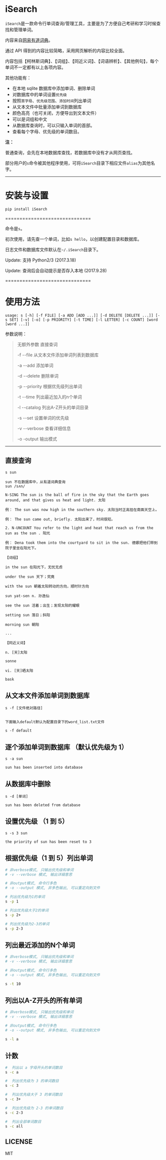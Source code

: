 # iSearch


`iSearch`是一款命令行单词查询/管理工具，主要是为了方便自己考研和学习时候查找和管理单词。


内容来自[网易有道词典](http://dict.youdao.com/)。

通过 API 得到的内容比较简略，采用网页解析的内容比较全面。

内容包括【柯林斯词典】、【词组】、【同近义词】、【词语辨析】、【其他例句】，每个单词不一定都有以上各项内容。

其他功能有：

- 在本地 sqlite 数据库中添加单词、删除单词
- 对数据库中的单词设置`优先级`
- 按照`首字母`、`优先级范围`、`添加时间`列出单词
- 从文本文件中批量添加单词到数据库
- 颜色高亮（也可关闭，方便导出到文本文件）
- 可以是词组和中文
- 从数据库查询时，可以只输入单词的首部。
- 查看每个字母、优先级的单词数目。

**注：**

普通查询，会先在本地数据库查找，若数据库中没有才从网页查找。

部分用户的`s`命令被其他程序使用，可将`iSearch`目录下相应文件`alias`为其他名字。

---

# 安装与设置

	pip install iSearch

==============================

命令是`s`。


初次使用，请先查一个单词，比如`s hello`，以创建配置目录和数据库。


日志文件和数据库文件默认在`~/.iSearch`目录下。


Update: 支持 Python2/3 (2017.3.18)

Update: 查询后会自动提示是否存入本地 (2017.9.28)

==============================



# 使用方法

	usage: s [-h] [-f FILE] [-a ADD [ADD ...]] [-d DELETE [DELETE ...]] [-s SET] [-v] [-o] [-p PRIORITY] [-t TIME] [-l LETTER] [-c COUNT] [word [word ...]]


参数说明：
>无额外参数           直接查词
>
>-f     --file       从文本文件添加单词列表到数据库
>
>-a     --add        添加单词
>
>-d     --delete     删除单词
>
>-p     --priority   根据优先级列出单词
>
>-t     --time     列出最近加入的n个单词
>
>-l     --catalog    列出A-Z开头的单词目录
>
>-s     --set        设置单词的优先级
>
>-v     --verbose    查看详细信息
>
>-o      -output     输出模式



---




## 直接查询
```
s sun

sun 不在数据库中，从有道词典查询
sun /sʌn/

N-SING The sun is the ball of fire in the sky that the Earth goes around, and that gives us heat and light. 太阳 

例： The sun was now high in the southern sky. 太阳当时正高挂在南面天空上。 

例： The sun came out, briefly. 太阳出来了，时间很短。 

2. N-UNCOUNT You refer to the light and heat that reach us from the sun as the sun . 阳光 

例： Dena took them into the courtyard to sit in the sun. 德娜把他们带到院子里坐在阳光下。

【词组】

in the sun 在阳光下，无忧无虑

under the sun 天下；究竟

with the sun 朝着太阳转动的方向，顺时针方向

sun yat-sen n. 孙逸仙

see the sun 活着；出生；发现太阳的耀眼

setting sun 落日；斜阳

morning sun 朝阳

...

【同近义词】

n. [天]太阳

sonne

vi. [天]晒太阳

bask
```
## 从文本文件添加单词到数据库
```
s -f [文件绝对路径]


下面输入default默认为配置目录下的word_list.txt文件

s -f default 

```

## 逐个添加单词到数据库 （默认优先级为 1）
```
s -a sun

sun has been inserted into database

```

## 从数据库中删除

```
s -d [单词]

sun has been deleted from database
```

## 设置优先级 （1 到 5）

```
s -s 3 sun

the priority of sun has been reset to 3

```

## 根据优先级（1 到 5）列出单词


```bash
# 非verbose模式, 只输出优先级和单词
# -v --verbose 模式, 输出详细意思 

# 非output模式, 命令行多色
# -o --output 模式, 非多色输出, 可以重定向到文件

# 列出优先级为1的单词
s -p 1

# 列出优先级大于2的单词
s -p 2+

# 列出优先级为2-3的单词
s -p 2-3
```

## 列出最近添加的N个单词

```bash
# 非verbose模式, 只输出优先级和单词
# -v --verbose 模式, 输出详细意思

# 非output模式, 命令行多色
# -o --output 模式, 非多色输出, 可以重定向到文件

s -t 10
```

## 列出以A-Z开头的所有单词

```bash
# 非verbose模式, 只输出优先级和单词
# -v --verbose 模式, 输出详细意思

# 非output模式, 命令行多色
# -o --output 模式, 非多色输出, 可以重定向到文件

s -l a
```

## 计数

```bash
#  列出以 a 字母开头的单词数目
s -c a

#  列出优先级为 3 的单词数目
s -c 3

#  列出优先级大于 3 的单词数目
s -c 3+

#  列出优先级为 2-3 的单词数目
s -c 2-3

#  列出全部单词数目
s -c all
```

## LICENSE

MIT
